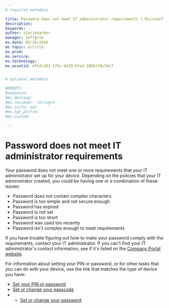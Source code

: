 ```yaml
---
# required metadata

title: Password does not meet IT administrator requirements | Microsoft Intune
description:
keywords:
author: staciebarker
manager: jeffgilb
ms.date: 05/26/2016
ms.topic: article
ms.prod:
ms.service:
ms.technology:
ms.assetid: efb3c261-1f6c-4d39-bfa4-18661f8c59c7


# optional metadata

#ROBOTS:
#audience:
#ms.devlang:
#ms.reviewer: chrisgre
#ms.suite: ems
#ms.tgt_pltfrm:
#ms.custom:

---
```


# Password does not meet IT administrator requirements

Your password does not meet one or more requirements that your IT administrator set up for your device. Depending on the policies that your IT administrator created, you could be having one or a combination of these issues:

- Password does not contain complex characters
- Password is too simple and not secure enough
- Password has expired
- Password is not set
- Password is too short
- Password was used too recently
- Password isn't complex enough to meet requirements

If you have trouble figuring out how to make your password comply with the requirements, contact your IT administrator. If you can't find your IT administrator's contact information, see if it's listed on the [Company Portal website](http://portal.manage.microsoft.com).

For information about setting your PIN or password, or for other tasks that you can do with your device, use the link that matches the type of device you have:

- [Set your PIN or password](set-your-pin-or-password-android.md)</br>
- [Set or change your passcode](set-or-change-your-passcode-ios.md)</br>
- - [Set or change your password](set-or-change-your-password-windows.md)